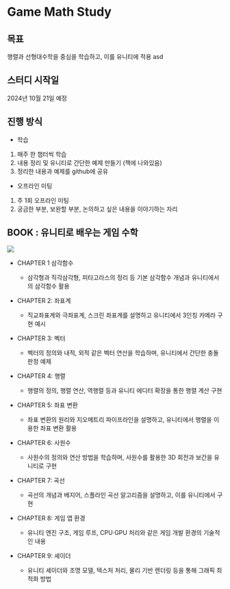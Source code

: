 # Game Math Study

## 목표 
행렬과 선형대수학을 중심을 학습하고, 이를 유니티에 적용
asd
## 스터디 시작일  
 2024년 10월 21일 예정

## 진행 방식

- 학습
1. 매주 한 챕터씩 학습
2. 내용 정리 및 유니티로 간단한 예제 만들기 (책에 나와있음)
3. 정리한 내용과 예제를 github에 공유

- 오프라인 미팅
1. 주 1회 오프라인 미팅  
2. 궁금한 부분, 보완할 부분, 논의하고 싶은 내용을 이야기하는 자리

## BOOK : 유니티로 배우는 게임 수학

<img src="https://github.com/user-attachments/assets/4a100e8c-815b-46df-8036-df7edf5fd342">


- CHAPTER 1 삼각함수
  - 삼각형과 직각삼각형, 피타고라스의 정리 등 기본 삼각함수 개념과 유니티에서의 삼각함수 활용
  
- CHAPTER 2: 좌표계
  - 직교좌표계와 극좌표계, 스크린 좌표계를 설명하고 유니티에서 3인칭 카메라 구현 예시

- CHAPTER 3: 벡터
  - 벡터의 정의와 내적, 외적 같은 벡터 연산을 학습하며, 유니티에서 간단한 충돌 판정 예제

- CHAPTER 4: 행렬
  - 행렬의 정의, 행렬 연산, 역행렬 등과 유니티 에디터 확장을 통한 행렬 계산 구현

- CHAPTER 5: 좌표 변환
  - 좌표 변환의 원리와 지오메트리 파이프라인을 설명하고, 유니티에서 행렬을 이용한 좌표 변환 활용

- CHAPTER 6: 사원수
  - 사원수의 정의와 연산 방법을 학습하며, 사원수를 활용한 3D 회전과 보간을 유니티로 구현

- CHAPTER 7: 곡선
  - 곡선의 개념과 베지어, 스플라인 곡선 알고리즘을 설명하고, 이를 유니티에서 구현

- CHAPTER 8: 게임 앱 환경
  - 유니티 엔진 구조, 게임 루프, CPU·GPU 처리와 같은 게임 개발 환경의 기술적인 내용

- CHAPTER 9: 셰이더
  - 유니티 셰이더와 조명 모델, 텍스처 처리, 물리 기반 렌더링 등을 통해 그래픽 최적화 방법
